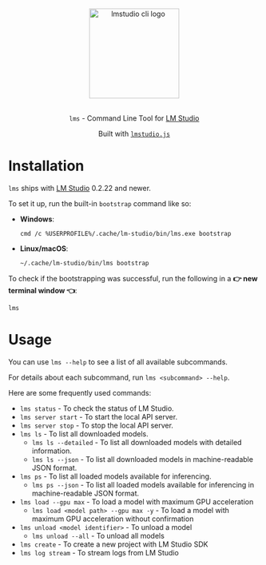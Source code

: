 <p align="center">
  <br/>
  <picture> 
    <source media="(prefers-color-scheme: dark)" srcset="https://files.lmstudio.ai/lms-dark.png">
    <source media="(prefers-color-scheme: light)" srcset="https://files.lmstudio.ai/lms-light.png">
    <img alt="lmstudio cli logo" src="https://files.lmstudio.ai/lms-light.png" width="180">
  </picture>
  <br/>
  <br/>
</p>

<p align="center"><bold><code>lms</code> - Command Line Tool for <a href="https://lmstudio.ai/">LM Studio</a></bold></p>
<p align="center">Built with <bold><code><a href="https://github.com/lmstudio-ai/lmstudio.js">lmstudio.js</a></code></bold></p>

# Installation

`lms` ships with [LM Studio](https://lmstudio.ai/) 0.2.22 and newer.

To set it up, run the built-in `bootstrap` command like so:

- **Windows**:

  ```shell
  cmd /c %USERPROFILE%/.cache/lm-studio/bin/lms.exe bootstrap
  ```

- **Linux/macOS**:

  ```shell
  ~/.cache/lm-studio/bin/lms bootstrap
  ```

To check if the bootstrapping was successful, run the following in a **👉 new terminal window 👈**:

```shell
lms
```

# Usage

You can use `lms --help` to see a list of all available subcommands.

For details about each subcommand, run `lms <subcommand> --help`.

Here are some frequently used commands:

- `lms status` - To check the status of LM Studio.
- `lms server start` - To start the local API server.
- `lms server stop` - To stop the local API server.
- `lms ls` - To list all downloaded models.
  - `lms ls --detailed` - To list all downloaded models with detailed information.
  - `lms ls --json` - To list all downloaded models in machine-readable JSON format.
- `lms ps` - To list all loaded models available for inferencing.
  - `lms ps --json` - To list all loaded models available for inferencing in machine-readable JSON format.
- `lms load --gpu max` - To load a model with maximum GPU acceleration
  - `lms load <model path> --gpu max -y` - To load a model with maximum GPU acceleration without confirmation
- `lms unload <model identifier>` - To unload a model
  - `lms unload --all` - To unload all models
- `lms create` - To create a new project with LM Studio SDK
- `lms log stream` - To stream logs from LM Studio
